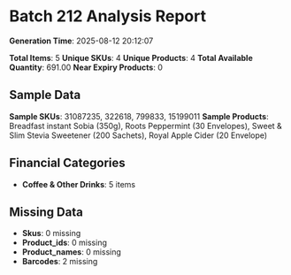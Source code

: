 # Batch 212 Analysis Report

**Generation Time**: 2025-08-12 20:12:07

**Total Items**: 5
**Unique SKUs**: 4
**Unique Products**: 4
**Total Available Quantity**: 691.00
**Near Expiry Products**: 0

## Sample Data
**Sample SKUs**: 31087235, 322618, 799833, 15199011
**Sample Products**: Breadfast instant Sobia (350g), Roots Peppermint (30 Envelopes), Sweet & Slim Stevia Sweetener (200 Sachets), Royal Apple Cider (20 Envelope) 

## Financial Categories
- **Coffee & Other Drinks**: 5 items

## Missing Data
- **Skus**: 0 missing
- **Product_ids**: 0 missing
- **Product_names**: 0 missing
- **Barcodes**: 2 missing
